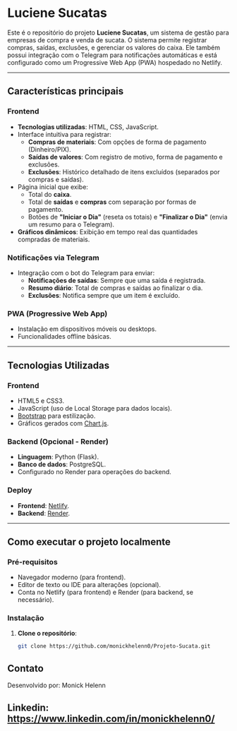 # **Luciene Sucatas**

Este é o repositório do projeto **Luciene Sucatas**, um sistema de gestão para empresas de compra e venda de sucata. O sistema permite registrar compras, saídas, exclusões, e gerenciar os valores do caixa. Ele também possui integração com o Telegram para notificações automáticas e está configurado como um Progressive Web App (PWA) hospedado no Netlify.

---

## **Características principais**

### **Frontend**
- **Tecnologias utilizadas**: HTML, CSS, JavaScript.
- Interface intuitiva para registrar:
  - **Compras de materiais**: Com opções de forma de pagamento (Dinheiro/PIX).
  - **Saídas de valores**: Com registro de motivo, forma de pagamento e exclusões.
  - **Exclusões**: Histórico detalhado de itens excluídos (separados por compras e saídas).
- Página inicial que exibe:
  - Total do **caixa**.
  - Total de **saídas** e **compras** com separação por formas de pagamento.
  - Botões de **"Iniciar o Dia"** (reseta os totais) e **"Finalizar o Dia"** (envia um resumo para o Telegram).
- **Gráficos dinâmicos**: Exibição em tempo real das quantidades compradas de materiais.

### **Notificações via Telegram**
- Integração com o bot do Telegram para enviar:
  - **Notificações de saídas**: Sempre que uma saída é registrada.
  - **Resumo diário**: Total de compras e saídas ao finalizar o dia.
  - **Exclusões**: Notifica sempre que um item é excluído.

### **PWA (Progressive Web App)**
- Instalação em dispositivos móveis ou desktops.
- Funcionalidades offline básicas.

---

## **Tecnologias Utilizadas**
### **Frontend**
- HTML5 e CSS3.
- JavaScript (uso de Local Storage para dados locais).
- [Bootstrap](https://getbootstrap.com/) para estilização.
- Gráficos gerados com [Chart.js](https://www.chartjs.org/).

### **Backend (Opcional - Render)**
- **Linguagem**: Python (Flask).
- **Banco de dados**: PostgreSQL.
- Configurado no Render para operações do backend.

### **Deploy**
- **Frontend**: [Netlify](https://www.netlify.com/).
- **Backend**: [Render](https://render.com/).

---

## **Como executar o projeto localmente**

### **Pré-requisitos**
- Navegador moderno (para frontend).
- Editor de texto ou IDE para alterações (opcional).
- Conta no Netlify (para frontend) e Render (para backend, se necessário).

### **Instalação**
1. **Clone o repositório**:
   ```bash
   git clone https://github.com/monickhelenn0/Projeto-Sucata.git

##   Contato
Desenvolvido por: Monick Helenn
##  Linkedin: https://www.linkedin.com/in/monickhelenn0/
